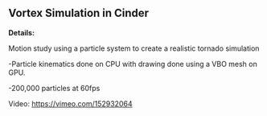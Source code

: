 Vortex Simulation in Cinder
-


**Details:**

Motion study using a particle system to create a realistic tornado simulation

-Particle kinematics done on CPU with drawing done using a VBO mesh on GPU.

-200,000 particles at 60fps


Video: https://vimeo.com/152932064
